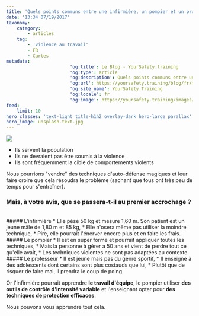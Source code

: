 ```yaml
---
title: 'Quels points communs entre une infirmière, un pompier et un professeur ?'
date: '13:34 07/19/2017'
taxonomy:
    category:
        - articles
    tag:
        - 'violence au travail'
        - FR
        - Cartes
metadata:
                        'og:title': Le Blog - YourSafety.training
                        'og:type': article
                        'og:description': Quels points communs entre une infirmière, un pompier et un professeur ?
                        'og:url': https://yoursafety.training/blog/fr/my-articles/who-are-our-customers
                        'og:site_name': YourSafety.Training
                        'og:locale': fr
                        'og:image': https://yoursafety.training/images/articles/who-are-our-customers.jpg
feed:
    limit: 10
hero_classes: 'text-light title-h1h2 overlay-dark hero-large parallax'
hero_image: unsplash-text.jpg
---
```


![](https://yoursafety.training/images/articles/who-are-our-customers.jpg)

* Ils servent la population
* Ils ne devraient pas être soumis à la violence
* Ils sont fréquemment la cible de comportements violents

Nous pourrions "vendre" des techniques d'auto-défense magiques et leur faire croire que cela résoudra le problème (sachant que tous ont très peu de temps pour s'entraîner).

### Mais, à votre avis, que se passera-t-il au premier accrochage ?  
<br>
##### L'infirmière
* Elle pèse 50 kg et mesure 1,60 m. Son patient est un jeune mâle de 1,80 m et 85 kg,
* Elle n'osera même pas utiliser la moindre technique,
* Pire, elle pourrait l'énerver encore plus et en faire les frais.

<br>
##### Le pompier
* Il est en super forme et pourrait appliquer toutes les techniques,
* Mais la personne à gérer a 50 ans et vient de perdre tout ce qu'elle avait,
* Les techniques violentes ne sont pas adaptées au contexte.

<br>
##### Le professeur
* Il est jeune mais pas du genre sportif,
* Il enseigne à des adolescents dont certains sont plus costauds que lui,
* Plutôt que de risquer de faire mal, il prendra le coup de poing.

Or l'infirmière pourrait apprendre **le travail d'équipe**, le pompier utiliser **des outils de contrôle d'intensité variable** et l'enseignant opter pour **des techniques de protection efficaces**.

Nous pouvons vous apprendre tout cela.
